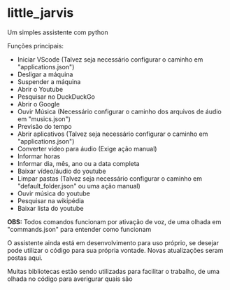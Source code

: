 # little_jarvis
Um simples assistente com python

Funções principais:
  - Iniciar VScode (Talvez seja necessário configurar o caminho em "applications.json")
  - Desligar a máquina
  - Suspender a máquina
  - Abrir o Youtube
  - Pesquisar no DuckDuckGo
  - Abrir o Google
  - Ouvir Música (Necessário configurar o caminho dos arquivos de áudio em "musics.json")
  - Previsão do tempo
  - Abrir aplicativos (Talvez seja necessário configurar o caminho em "applications.json")
  - Converter vídeo para áudio (Exige ação manual)
  - Informar horas
  - Informar dia, mês, ano ou a data completa
  - Baixar vídeo/áudio do youtube
  - Limpar pastas (Talvez seja necessário configurar o caminho em "default_folder.json" ou uma ação manual)
  - Ouvir música do youtube
  - Pesquisar na wikipédia
  - Baixar lista do youtube
  
  **OBS:** Todos comandos funcionam por ativação de voz, de uma olhada em "commands.json" para entender como funcionam
 
O assistente ainda está em desenvolvimento para uso próprio, se desejar pode utilizar o código para sua própria vontade. Novas atualizações seram postas aqui.

Muitas bibliotecas estão sendo utilizadas para facilitar o trabalho, de uma olhada no código para averigurar quais são
 
